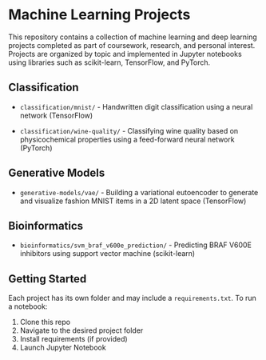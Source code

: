 # Machine Learning Projects
This repository contains a collection of machine learning and deep learning projects completed as part of coursework, research, and personal interest. Projects are organized by topic and implemented in Jupyter notebooks using libraries such as scikit-learn, TensorFlow, and PyTorch.

## Classification
- `classification/mnist/` - Handwritten digit classification using a neural network (TensorFlow)

- `classification/wine-quality/` - Classifying wine quality based on physicochemical properties using a feed-forward neural network (PyTorch)

## Generative Models

- `generative-models/vae/` - Building a variational eutoencoder to generate and visualize fashion MNIST items in a 2D latent space (TensorFlow)

## Bioinformatics
- `bioinformatics/svm_braf_v600e_prediction/` - Predicting BRAF V600E inhibitors using support vector machine (scikit-learn)

## Getting Started
Each project has its own folder and may include a `requirements.txt`. To run a notebook:

1. Clone this repo
2. Navigate to the desired project folder
3. Install requirements (if provided)
4. Launch Jupyter Notebook
